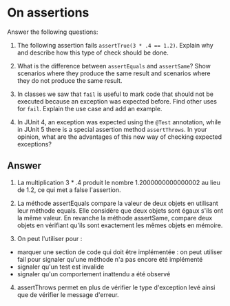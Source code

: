  # On assertions

Answer the following questions:

1. The following assertion fails `assertTrue(3 * .4 == 1.2)`. Explain why and describe how this type of check should be done.

2. What is the difference between `assertEquals` and `assertSame`? Show scenarios where they produce the same result and scenarios where they do not produce the same result.

3. In classes we saw that `fail` is useful to mark code that should not be executed because an exception was expected before. Find other uses for `fail`. Explain the use case and add an example.

4. In JUnit 4, an exception was expected using the `@Test` annotation, while in JUnit 5 there is a special assertion method `assertThrows`. In your opinion, what are the advantages of this new way of checking expected exceptions?

## Answer

1. La multiplication 3 * .4 produit le nombre 1.2000000000000002 au lieu de 1.2, ce qui met a false l'assertion.

2. La méthode assertEquals compare la valeur de deux objets en utilisant leur méthode equals. Elle considère que deux objets sont égaux s'ils ont la même valeur. En revanche la méthode assertSame, compare deux objets en vérifiant qu'ils sont exactement les mêmes objets en mémoire. 

3. On peut l'utiliser pour : 
- marquer une section de code qui doit être implémentée : on peut utiliser fail pour signaler qu'une méthode n'a pas encore été implémenté
- signaler qu'un test est invalide
- signaler qu'un comportement inattendu a été observé

4. assertThrows permet en plus de vérifier le type d'exception levé ainsi que de vérifier le message d'erreur.